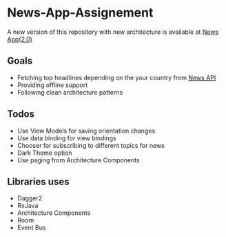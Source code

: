 # News-App-Assignement

A new version of this repository with new architecture is available at [News App(2.0)](https://github.com/chauhan-abhi/modern-news-app)

## Goals

- Fetching top headlines depending on the your country from [News API](https://newsapi.org/)
- Providing offline support 
- Following clean architecture patterns

## Todos
- Use View Models for saving orientation changes
- Use data binding for view bindings
- Chooser for subscribing to different topics for news
- Dark Theme option
- Use paging from Architecture Components

## Libraries uses

- Dagger2
- RxJava
- Architecture Components
- Room
- Event Bus
